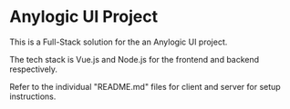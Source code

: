 # Anylogic UI Project
This is a Full-Stack solution for the an Anylogic UI project. 

The tech stack is Vue.js and Node.js for the frontend and backend respectively. 

Refer to the individual "README.md" files for client and server for setup instructions.